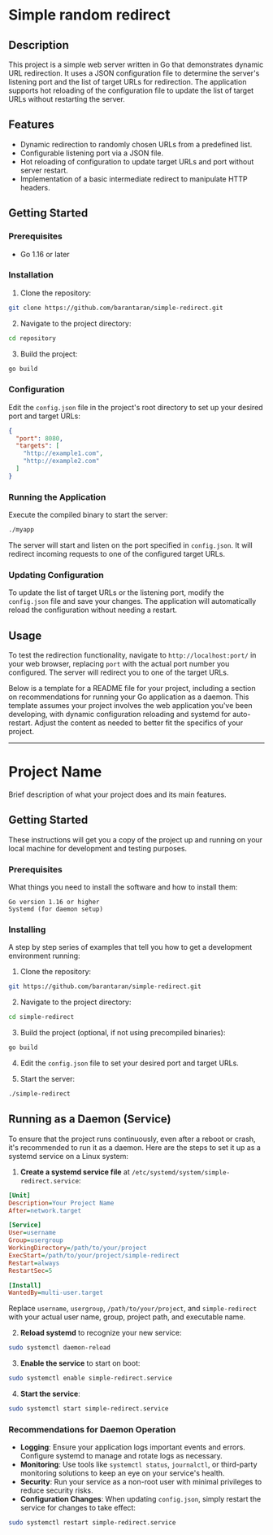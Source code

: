 # Simple random redirect

## Description

This project is a simple web server written in Go that demonstrates dynamic URL redirection. It uses a JSON configuration file to determine the server's listening port and the list of target URLs for redirection. The application supports hot reloading of the configuration file to update the list of target URLs without restarting the server.

## Features

- Dynamic redirection to randomly chosen URLs from a predefined list.
- Configurable listening port via a JSON file.
- Hot reloading of configuration to update target URLs and port without server restart.
- Implementation of a basic intermediate redirect to manipulate HTTP headers.

## Getting Started

### Prerequisites

- Go 1.16 or later

### Installation

1. Clone the repository:
```sh
git clone https://github.com/barantaran/simple-redirect.git
```

2. Navigate to the project directory:
```sh
cd repository
```

3. Build the project:
```sh
go build
```

### Configuration

Edit the `config.json` file in the project's root directory to set up your desired port and target URLs:

```json
{
  "port": 8080,
  "targets": [
    "http://example1.com",
    "http://example2.com"
  ]
}
```

### Running the Application

Execute the compiled binary to start the server:

```sh
./myapp
```

The server will start and listen on the port specified in `config.json`. It will redirect incoming requests to one of the configured target URLs.

### Updating Configuration

To update the list of target URLs or the listening port, modify the `config.json` file and save your changes. The application will automatically reload the configuration without needing a restart.

## Usage

To test the redirection functionality, navigate to `http://localhost:port/` in your web browser, replacing `port` with the actual port number you configured. The server will redirect you to one of the target URLs.

Below is a template for a README file for your project, including a section on recommendations for running your Go application as a daemon. This template assumes your project involves the web application you've been developing, with dynamic configuration reloading and systemd for auto-restart. Adjust the content as needed to better fit the specifics of your project.

---

# Project Name

Brief description of what your project does and its main features.

## Getting Started

These instructions will get you a copy of the project up and running on your local machine for development and testing purposes.

### Prerequisites

What things you need to install the software and how to install them:

```
Go version 1.16 or higher
Systemd (for daemon setup)
```

### Installing

A step by step series of examples that tell you how to get a development environment running:

1. Clone the repository:
```bash
git https://github.com/barantaran/simple-redirect.git
```

2. Navigate to the project directory:
```bash
cd simple-redirect
```

3. Build the project (optional, if not using precompiled binaries):
```bash
go build
```

4. Edit the `config.json` file to set your desired port and target URLs.

5. Start the server:
```bash
./simple-redirect
```

## Running as a Daemon (Service)

To ensure that the project runs continuously, even after a reboot or crash, it's recommended to run it as a daemon. Here are the steps to set it up as a systemd service on a Linux system:

1. **Create a systemd service file** at `/etc/systemd/system/simple-redirect.service`:

```ini
[Unit]
Description=Your Project Name
After=network.target

[Service]
User=username
Group=usergroup
WorkingDirectory=/path/to/your/project
ExecStart=/path/to/your/project/simple-redirect
Restart=always
RestartSec=5

[Install]
WantedBy=multi-user.target
```

Replace `username`, `usergroup`, `/path/to/your/project`, and `simple-redirect` with your actual user name, group, project path, and executable name.

2. **Reload systemd** to recognize your new service:

```bash
sudo systemctl daemon-reload
```

3. **Enable the service** to start on boot:

```bash
sudo systemctl enable simple-redirect.service
```

4. **Start the service**:

```bash
sudo systemctl start simple-redirect.service
```

### Recommendations for Daemon Operation

- **Logging**: Ensure your application logs important events and errors. Configure systemd to manage and rotate logs as necessary.
- **Monitoring**: Use tools like `systemctl status`, `journalctl`, or third-party monitoring solutions to keep an eye on your service's health.
- **Security**: Run your service as a non-root user with minimal privileges to reduce security risks.
- **Configuration Changes**: When updating `config.json`, simply restart the service for changes to take effect:

```bash
sudo systemctl restart simple-redirect.service
```